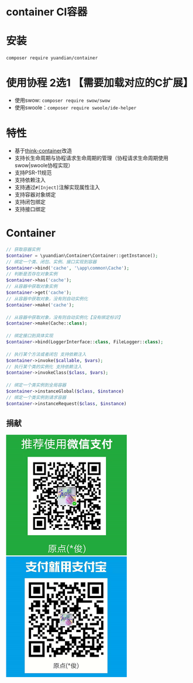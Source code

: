 # container CI容器


# 安装

``` composer require yuandian/container ```

# 使用协程 2选1 【需要加载对应的C扩展】

- 使用swow: ``` composer require swow/swow ```
- 使用swoole：``` composer require swoole/ide-helper ```

# 特性
- 基于[think-container](https://github.com/top-think/think-container)改造
- 支持长生命周期与协程请求生命周期的管理（协程请求生命周期使用swow|swoole协程实现）
- 支持PSR-11规范
- 支持依赖注入
- 支持通过```#[Inject]```注解实现属性注入
- 支持容器对象绑定
- 支持闭包绑定
- 支持接口绑定

# Container

```php
// 获取容器实例
$container = \yuandian\Container\Container::getInstance();
// 绑定一个类、闭包、实例、接口实现到容器
$container->bind('cache', '\app\common\Cache');
// 判断是否存在对象实例
$container->has('cache');
// 从容器中获取对象实例
$container->get('cache');
// 从容器中获取对象，没有则自动实例化
$container->make('cache');

// 从容器中获取对象，没有则自动实例化【没有绑定标识】
$container->make(Cache::class);

// 绑定接口到具体实现
$container->bind(LoggerInterface::class, FileLogger::class);

// 执行某个方法或者闭包 支持依赖注入
$container->invoke($callable, $vars);
// 执行某个类的实例化 支持依赖注入
$container->invokeClass($class, $vars);

// 绑定一个类实例到全局容器
$container->instanceGlobal($class, $instance)
// 绑定一个类实例到请求容器
$container->instanceRequest($class, $instance)
```


## 捐献

![](./wechat.png)
![](./alipay.png)
